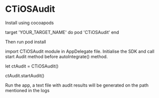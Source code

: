# CTiOSAudit

Install using cocoapods

target 'YOUR_TARGET_NAME' do
pod 'CTiOSAudit'
end

Then run pod install

import CTiOSAudit module in AppDelegate file. Initialise the SDK and call start Audit method before autoIntegrate() method.

let ctAudit = CTiOSAudit()

ctAudit.startAudit()

Run the app, a text file with audit results will be generated on the path mentioned in the logs
